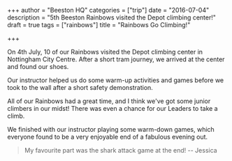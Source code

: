 +++
author = "Beeston HQ"
categories = ["trip"]
date = "2016-07-04"
description = "5th Beeston Rainbows visited the Depot climbing center!"
draft = true
tags = ["rainbows"]
title = "Rainbows Go Climbing!"

+++

On 4th July, 10 of our Rainbows visited the Depot climbing center in Nottingham City Centre. After a short tram journey, we arrived at the center and found our shoes.

Our instructor helped us do some warm-up activities and games before we took to the wall after a short safety demonstration.

All of our Rainbows had a great time, and I think we've got some junior climbers in our midst! There was even a chance for our Leaders to take a climb.

We finished with our instructor playing some warm-down games, which everyone found to be a very enjoyable end of a fabulous evening out.

> My favourite part was the shark attack game at the end! -- Jessica

